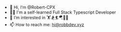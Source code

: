 - 👋 Hi, I’m @Robert-CPX
- 👨‍💻 I'm a self-learned Full Stack Typescript Developer
- 👀 I’m interested in 🏋️🏂🏄🪂🤿🚗
- 📫 How to reach me: hi@robbdev.xyz

<!---
Robert-CPX/Robert-CPX is a ✨ special ✨ repository because its `README.md` (this file) appears on your GitHub profile.
You can click the Preview link to take a look at your changes.
--->
